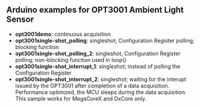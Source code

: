 ## Arduino examples for OPT3001 Ambient Light Sensor
- **opt3001demo**:                    continuous acquisition
- **opt3001single-shot_polling**:     singleshot; Configuration Register polling; blocking function
- **opt3001single-shot_polling_2**:   singleshot; Configuration Register polling; non-blocking function used in loop()
- **opt3001single-shot_interrupt_1**: singleshot; instead of polling the Configuration Register
- **opt3001single-shot_interrupt_2**: singleshot; waiting for the interupt issued by the OPT3001 after completion of a data acquisition.
  Performance optimized, the MCU sleeps during the data acquisition. This sample works for MegaCoreX and DxCore only.
